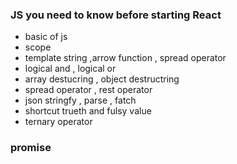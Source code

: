 ### JS you need to know before starting React
- basic of js 
 - scope
- template string ,arrow function , spread operator
- logical and , logical or
- array destucring , object destructring
 - spread operator , rest operator
- json stringfy , parse , fatch
- shortcut trueth and fulsy value
- ternary operator


### promise